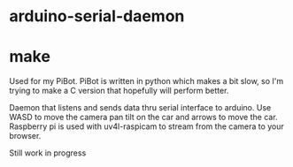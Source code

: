 arduino-serial-daemon
=====================
make
=====================
 
 Used for my PiBot. PiBot is written in python which makes a bit slow, so I'm trying to make a C version that hopefully will perform better.
 
 Daemon that listens and sends data thru serial interface to arduino. 
 Use WASD to move the camera pan tilt on the car and arrows to move the car. Raspberry pi is used with uv4l-raspicam to stream from the camera to your browser.
 
 Still work in progress
 
